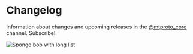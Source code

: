 # Changelog

Information about changes and upcoming releases in the [@mtproto_core](https://t.me/mtproto_core) channel. Subscribe!

![Sponge bob with long list](https://user-images.githubusercontent.com/16985862/80304726-ee555480-87c8-11ea-98ed-db74b8421bcf.png)
